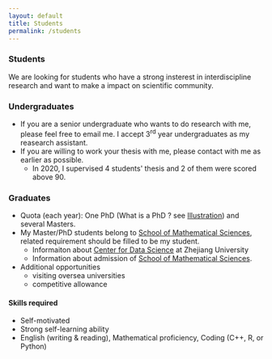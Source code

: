 ```yaml
---
layout: default
title: Students
permalink: /students
---
```


### Students
We are looking for students who have a strong insterest in interdiscipline research and want to make a impact on scientific community.
### Undergraduates
* If you are a senior undergraduate who wants to do research with me, please feel free to email me. I accept 3<sup>rd</sup> year undergraduates as my reasearch assistant.
* If you are willing to work your thesis with me, please contact with me as earlier as possible.
    - In 2020, I supervised 4 students' thesis and 2 of them were scored above 90.

### Graduates
  - Quota (each year): One PhD (What is a PhD ? see [Illustration](/resources/PhD/IllustratedGuidePhD-Matt-Might.pdf)) and several Masters.
  - My Master/PhD students belong to [School of Mathematical Sciences](http://www.math.zju.edu.cn/), related requirement should be filled to be my student.
      - Informaiton about [Center for Data Science](http://cds.zju.edu.cn/) at Zhejiang University
      - Information about admission of [School of Mathematical Sciences](http://www.math.zju.edu.cn/38087/list.htm).
  - Additional opportunities
      - visiting oversea universities
      - competitive allowance
  
#### Skills required
  - Self-motivated 
  - Strong self-learning ability
  - English (writing & reading), Mathematical proficiency, Coding (C++, R, or Python)

